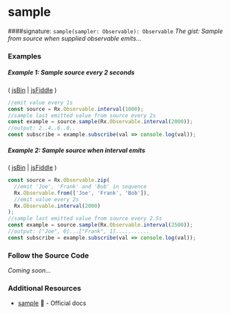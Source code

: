 # sample
####signature: `sample(sampler: Observable): Observable`
*The gist: Sample from source when supplied observable emits...*


### Examples

##### Example 1: Sample source every 2 seconds

( [jsBin](http://jsbin.com/gemebopifu/1/edit?js,console) | [jsFiddle](https://jsfiddle.net/btroncone/8wsbuvjb/) )

```js
//emit value every 1s
const source = Rx.Observable.interval(1000);
//sample last emitted value from source every 2s 
const example = source.sample(Rx.Observable.interval(2000));
//output: 2..4..6..8..
const subscribe = example.subscribe(val => console.log(val));
```

##### Example 2: Sample source when interval emits

( [jsBin](http://jsbin.com/cunicepube/1/edit?js,console) | [jsFiddle](https://jsfiddle.net/btroncone/b33kg9dn/) )

```js
const source = Rx.Observable.zip(
  //emit 'Joe', 'Frank' and 'Bob' in sequence
  Rx.Observable.from(['Joe', 'Frank', 'Bob']),
  //emit value every 2s
  Rx.Observable.interval(2000)
);
//sample last emitted value from source every 2.5s
const example = source.sample(Rx.Observable.interval(2500));
//output: ["Joe", 0]...["Frank", 1]...........
const subscribe = example.subscribe(val => console.log(val));
```

### Follow the Source Code
*Coming soon...*


### Additional Resources
* [sample](http://reactivex.io/rxjs/class/es6/Observable.js~Observable.html#instance-method-sample) :newspaper: - Official docs